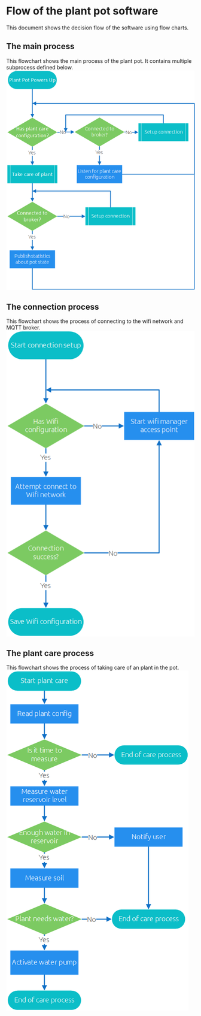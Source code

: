 # Flow of the plant pot software
This document shows the decision flow of the software using flow charts.

## The main process
This flowchart shows the main process of the plant pot. It contains multiple subprocess defined
below.
![alt tag](images/Plant_main_process_textless.png)

## The connection process
This flowchart shows the process of connecting to the wifi network and MQTT broker.
![alt tag](images/Plant_connection_setup_process_textless.png)

## The plant care process
This flowchart shows the process of taking care of an plant in the pot.
![alt tag](images/Plant_care_process_textless.png)
